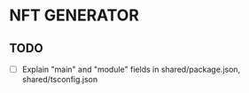 # NFT GENERATOR

## TODO

- [ ] Explain "main" and "module" fields in shared/package.json, shared/tsconfig.json
